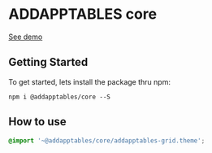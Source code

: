 # ADDAPPTABLES core

[See demo](http://addapptables.com/admin/dashboard)

## Getting Started
To get started, lets install the package thru npm:

```
npm i @addapptables/core --S
```

## How to use

```scss
@import '~@addapptables/core/addapptables-grid.theme';
```
